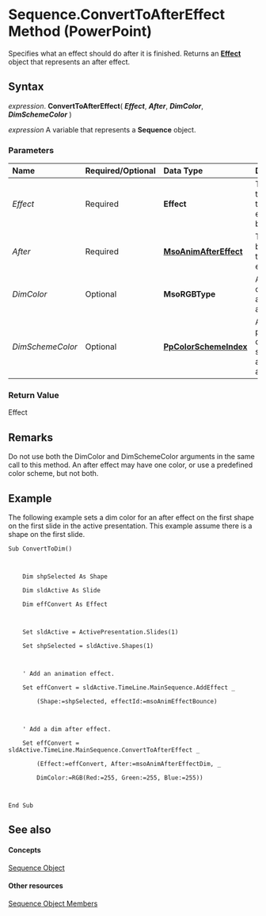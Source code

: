 
# Sequence.ConvertToAfterEffect Method (PowerPoint)

Specifies what an effect should do after it is finished. Returns an  **[Effect](359ac3da-86cd-8003-d691-349d20fd1777.md)** object that represents an after effect.


## Syntax

 _expression_. **ConvertToAfterEffect**( **_Effect_**, **_After_**, **_DimColor_**, **_DimSchemeColor_** )

 _expression_ A variable that represents a **Sequence** object.


### Parameters



|**Name**|**Required/Optional**|**Data Type**|**Description**|
|:-----|:-----|:-----|:-----|
| _Effect_|Required|**Effect**|The effect to which the after effect will be added.|
| _After_|Required|**[MsoAnimAfterEffect](f256ae08-29a4-efe5-2402-c212b6fca9a1.md)**|The behavior of the after effect.|
| _DimColor_|Optional|**MsoRGBType**|A single color to apply the after effect.|
| _DimSchemeColor_|Optional|**[PpColorSchemeIndex](1c1c01c5-90ab-6645-35cb-d5e198c40826.md)**|A predefined color scheme to apply to the after effect.|

### Return Value

Effect


## Remarks

Do not use both the DimColor and DimSchemeColor arguments in the same call to this method. An after effect may have one color, or use a predefined color scheme, but not both.


## Example

The following example sets a dim color for an after effect on the first shape on the first slide in the active presentation. This example assume there is a shape on the first slide.


```
Sub ConvertToDim()



    Dim shpSelected As Shape

    Dim sldActive As Slide

    Dim effConvert As Effect



    Set sldActive = ActivePresentation.Slides(1)

    Set shpSelected = sldActive.Shapes(1)



    ' Add an animation effect.

    Set effConvert = sldActive.TimeLine.MainSequence.AddEffect _

        (Shape:=shpSelected, effectId:=msoAnimEffectBounce)



    ' Add a dim after effect.

    Set effConvert = sldActive.TimeLine.MainSequence.ConvertToAfterEffect _

        (Effect:=effConvert, After:=msoAnimAfterEffectDim, _

        DimColor:=RGB(Red:=255, Green:=255, Blue:=255))



End Sub
```


## See also


#### Concepts


[Sequence Object](37a5224f-2461-b575-acb6-6905bbb5136d.md)
#### Other resources


[Sequence Object Members](a5c9d652-02af-88e3-234c-a012a6d8d824.md)
